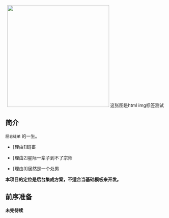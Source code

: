 <p align="center">
  <img width="320" src="https://wpimg.wallstcn.com/ecc53a42-d79b-42e2-8852-5126b810a4c8.svg">
  这张图是html img标签测试
</p>




## 简介

`肥皂徒弟` 的一生。

- [理由1]码畜

- [理由2]星际一辈子到不了宗师

- [理由3]居然是一个处男



**本项目的定位是后台集成方案，不适合当基础模板来开发。**




## 前序准备

**未完待续**
